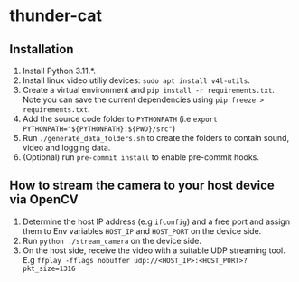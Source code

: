 # thunder-cat

## Installation
1. Install Python 3.11.*.
2. Install linux video utiliy devices: `sudo apt install v4l-utils`.
3. Create a virtual environment and `pip install -r requirements.txt`. Note you can save the current dependencies using `pip freeze > requirements.txt`.
4. Add the source code folder to `PYTHONPATH` (i.e `export PYTHONPATH="${PYTHONPATH}:${PWD}/src"`)
5. Run `./generate_data_folders.sh` to create the folders to contain sound, video and logging data.
6. (Optional) run `pre-commit install` to enable pre-commit hooks.

## How to stream the camera to your host device via OpenCV
1. Determine the host IP address (e.g `ifconfig`) and a free port and assign them to Env variables `HOST_IP` and `HOST_PORT`  on the device side.
2. Run `python ./stream_camera` on the device side.
3. On the host side, receive the video with a suitable UDP streaming tool. E.g `ffplay -fflags nobuffer udp://<HOST_IP>:<HOST_PORT>?pkt_size=1316`
